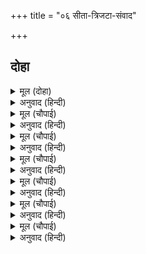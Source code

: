 +++
title = "०६ सीता-त्रिजटा-संवाद"

+++


## दोहा


<details><summary>मूल (दोहा)</summary>

जहँ तहँ गईं सकल तब सीता कर मन सोच।  
मास दिवस बीतें मोहि मारिहि निसिचर पोच॥ ११॥
</details>

<details><summary>अनुवाद (हिन्दी)</summary>

नंतर त्या सर्व जिकडे तिकडे निघून गेल्या. सीता मनात काळजी करू लागली की, एक महिना झाल्यावर नीच राक्षस मला मारणार.॥ ११॥
</details>

<details><summary>मूल (चौपाई)</summary>

त्रिजटा सन बोलीं कर जोरी।  
मातु बिपति संगिनि तैं मोरी॥  
तजौं देह करु बेगि उपाई।  
दुसह बिरहु अब नहिं सहि जाई॥
</details>

<details><summary>अनुवाद (हिन्दी)</summary>

सीता हात जोडून त्रिजटेला म्हणाली की, ‘हे माते, तू संकटामध्ये माझी सोबतीण आहेस. मी शरीर-त्याग करू शकेन असा उपाय लवकर कर. विरह असह्य झाला आहे.॥ १॥
</details>

<details><summary>मूल (चौपाई)</summary>

आनि काठ रचु चिता बनाई।  
मातु अनल पुनि देहि लगाई॥  
सत्य करहि मम प्रीति सयानी।  
सुनै को श्रवन सूल सम बानी॥
</details>

<details><summary>अनुवाद (हिन्दी)</summary>

लाकडे आणून चिता रच. हे माते, मग तिला आग लाव. तू सुज्ञ आहेस, तेव्हा माझ्यावरील प्रेम खरे करून दाखव. रावणाचे शूलाप्रमाणे दुःख देणारे बोलणे कानांनी कोण ऐकणार?’॥ २॥
</details>

<details><summary>मूल (चौपाई)</summary>

सुनत बचन पद गहि समुझाएसि।  
प्रभु प्रताप बल सुजसु सुनाएसि॥  
निसिन अनल मिल सुनु सुकुमारी।  
अस कहि सो निज भवन सिधारी॥
</details>

<details><summary>अनुवाद (हिन्दी)</summary>

सीतेचे बोलणे ऐकून त्रिजटेने तिचे पाय धरून तिची समजूत घातली आणि श्रीरामांच्या प्रताप, बल आणि सुकीर्ती यांचे वर्णन केले. ती म्हणाली, ‘हे सुकुमारी, ऐक. रात्रीच्या वेळी आग मिळू शकणार नाही.’ असे म्हणून ती घरी गेली.॥ ३॥
</details>

<details><summary>मूल (चौपाई)</summary>

कह सीता बिधि भा प्रतिकूला।  
मिलिहि न पावक मिटिहि न सूला॥  
देखिअत प्रगट गगन अंगारा।  
अवनि न आवत एकउ तारा॥
</details>

<details><summary>अनुवाद (हिन्दी)</summary>

सीता मनात म्हणू लागली, ‘काय करू? विधाता प्रतिकूल झाला आहे. आग मिळणार नाही आणि दुःखही संपणार नाही. आकाशामध्ये निखारे दिसत आहेत, परंतु पृथ्वीवर एकही तारा येत नाही.॥ ४॥
</details>

<details><summary>मूल (चौपाई)</summary>

पावकमय ससि स्रवत न आगी।  
मानहुँ मोहि जानि हतभागी॥  
सुनहि बिनय मम बिटप असोका।  
सत्य नाम करु हरु मम सोका॥
</details>

<details><summary>अनुवाद (हिन्दी)</summary>

चंद्र अग्निमय आहे, परंतु तोसुद्धा मला हतभागिनी समजून आग्नीचा वर्षाव करीत नाही. हे अशोक वृक्षा, माझी विनंती मान्य कर. माझा शोक हरण कर आणि आपले अशोक हे नाव सार्थ कर.॥ ५॥
</details>

<details><summary>मूल (चौपाई)</summary>

नूतन किसलय अनल समाना।  
देहि अगिनि जनि करहि निदाना॥  
देखि परम बिरहाकुल सीता।  
सो छन कपिहि कलप सम बीता॥
</details>

<details><summary>अनुवाद (हिन्दी)</summary>

तुझी नवीन कोवळी पाने अग्नीसारखी आहेत. म्हणून विचार न करता मला अग्नी दे, विरह रोग वाढवून त्याची परिसीमा करू नकोस.’ सीता ही विरहाने अत्यंत व्याकूळ झालेली पाहून तो क्षण हनुमानाला कल्पाप्रमाणे वाटला.॥ ६॥
</details>
